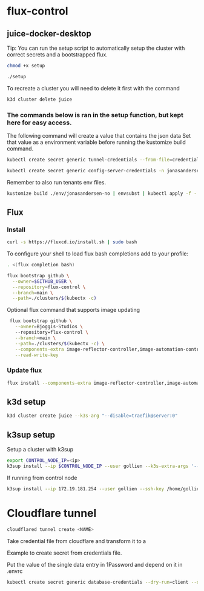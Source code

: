 # flux-control

## juice-docker-desktop

Tip: You can run the setup script to automatically setup the cluster with correct secrets and a bootstrapped flux.
```bash
chmod +x setup

./setup
```

To recreate a cluster you will need to delete it first with the command
```bash
k3d cluster delete juice
```

### The commands below is ran in the setup function, but kept here for easy access.

The following command will create a value that contains the json data
Set that value as a environment variable before running the kustomize build command.
```bash
kubectl create secret generic tunnel-credentials --from-file=credentials.json=/home/$USER/.cloudflared/<tunnel-id>.json -o yaml --dry-run=client
```

```bash
kubectl create secret generic config-server-credentials -n jonasandersen-no --from-literal=username=$SPRING_CLOUD_CONFIG_USERNAME --from-literal=password=$SPRING_CLOUD_CONFIG_PASSWORD
```

Remember to also run tenants env files.


```bash
kustomize build ./env/jonasandersen-no | envsubst | kubectl apply -f -
```

## Flux

### Install
```bash
curl -s https://fluxcd.io/install.sh | sudo bash
```
To configure your shell to load flux bash completions add to your profile:
```bash
. <(flux completion bash)
```

```bash
flux bootstrap github \
  --owner=$GITHUB_USER \
  --repository=flux-control \
  --branch=main \
  --path=./clusters/$(kubectx -c)
```

Optional flux command that supports image updating
```bash
 flux bootstrap github \
   --owner=Bjoggis-Studios \   
   --repository=flux-control \
   --branch=main \
   --path=./clusters/$(kubectx -c) \
   --components-extra image-reflector-controller,image-automation-controller \
   --read-write-key
```

### Update flux

```bash
flux install --components-extra image-reflector-controller,image-automation-controller --export > ./clusters/cluster20/flux-system/gotk-components.yaml
```

## k3d setup

```bash
k3d cluster create juice --k3s-arg "--disable=traefik@server:0"
```


## k3sup setup

Setup a cluster with k3sup

```bash
export CONTROL_NODE_IP=<ip>
k3sup install --ip $CONTROL_NODE_IP --user gollien --k3s-extra-args '--disable traefik' --merge --local-path ~/.kube/config --context cluster00 --ssh-key pi-cluster
```

If running from control node
```bash
k3sup install --ip 172.19.181.254 --user gollien --ssh-key /home/gollien/.ssh/id_ed25519 --k3s-extra-args '--disable traefik' --context cluster00  
```


# Cloudflare tunnel
```bash
cloudflared tunnel create <NAME>
```

Take credential file from cloudflare and transform it to a 

Example to create secret from credentials file.

Put the value of the single data entry in 1Password and depend on it in .envrc
```bash
kubectl create secret generic database-credentials --dry-run=client --output=yaml --from-file .cloudflared/83a81522-daed-4722-838e-e261fb258769.json
```
